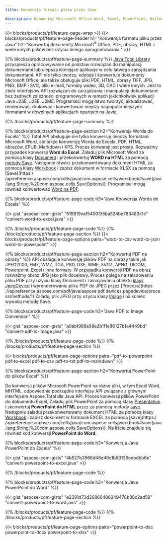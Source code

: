 ```yaml
---
title: Konwersja formatu pliku przez Java 

description: Konwertuj Microsoft Office Word, Excel, PowerPoint, Outlook, PDF, HTML, obrazy 3D, diagramy, formaty wideo i różne inne formaty za pomocą zaledwie kilku linii kodu Java.
---
```


{{< blocks/products/pf/feature-page-wrap >}}
{{< blocks/products/pf/feature-page-header h1="Konwersja formatu pliku przez Java" h2="Konwertuj dokumenty Microsoft<sup>&reg;</sup> Office, PDF, obrazy, HTML i wiele innych plików bez użycia innego oprogramowania." >}}

{{% blocks/products/pf/feature-page-summary %}}
[Java Total Library](https://products.aspose.com/total/java/) przyspiesza opracowywanie od podstaw rozwiązań do manipulacji dokumentami lub ulepsza istniejące aplikacje w celu łatwego zarządzania dokumentami. API nie tylko tworzy, edytuje i konwertuje dokumenty Microsoft Office, ale także obsługuje pliki PDF, HTML, obrazy TIFF, JPG, PNG, BMP i SVG, pliki e-mail, formaty wideo, 3D, CAD i wiele innych. Jest to zbiór interfejsów API rozwiązań do zarządzania i manipulacji dokumentami bez żadnych zależności programowych w ramach jakichkolwiek aplikacji Java J2SE, J2EE, J2ME. Programiści mogą łatwo tworzyć, aktualizować, renderować, drukować i konwertować między najpopularniejszymi formatami w dowolnych aplikacjach opartych na Javie.

{{% /blocks/products/pf/feature-page-summary  %}}

{{% blocks/products/pf/feature-page-section  h2="Konwersja Worda do Excela" %}}
Total API obsługuje nie tylko konwersję między formatami Microsoft Word, ale także konwersję Worda do Excela, PDF, HTML, obrazów, EPUB, Markdown i XPS. Proces konwersji jest prosty. Rozważmy przypadek konwersji **Word do Excel**. Załaduj plik Microsoft Word za pomocą klasy [Document](https://reference.aspose.com/words/java/com.aspose.words/Document) i przekonwertuj **WORD na HTML** za pomocą [metody Save](https://reference.aspose.com/words/java/com.aspose.words/Document#save(java.lang.String,com.aspose.words.SaveOptions)). Następnie otwórz przekonwertowany dokument HTML za pomocą klasy [Workbook](https://reference.aspose.com/cells/java/com.aspose.cells/Workbook) i zapisz dokument w formacie XLSX za pomocą [Save](https:/ /apireference.aspose.com/cells/java/com.aspose.cells/workbook#save(java.lang.String,%20com.aspose.cells.SaveOptions)).
 Programiści mogą również konwertować [Word na PDF](https://products.aspose.com/words/java/conversion/word-to-pdf/).


{{% blocks/products/pf/feature-page-code h3="Java Konwersja Worda do Excela" %}}

{{< gist "aspose-com-gists" "519819eaf54003f5ba524be783483c1e" "convert-word-to-excel.java" >}}

{{% /blocks/products/pf/feature-page-code  %}}
{{% /blocks/products/pf/feature-page-section %}}
{{< blocks/products/pf/feature-page-options pairs="word-to-csv word-to-json word-to-powerpoint" >}}


{{% blocks/products/pf/feature-page-section  h2="Konwertuj PDF na obrazy" %}}
API obsługuje konwersję plików PDF na obrazy takie jak JPEG2000, EMZ, WMZ, TGA, PSD, DXF, WMF, SVGZ, APNG, DICOM, Powerpoint, Excel i inne formaty. W przypadku konwersji PDF na obraz rozważmy obraz JPG jako plik docelowy. Proces polega na załadowaniu pliku PDF przy użyciu klasy Document i zainicjowaniu obiektu [klasy JpegDevice](https://reference.aspose.com/pdf/java/aspose.pdf.devices/jpegdevice) i wyrenderowaniu pliku PDF do JPEG przez [Process](https ://apireference.aspose.com/pdf/java/aspose.pdf.devices.pagedevice/process/methods/1)
Załaduj plik JPEG przy użyciu klasy [Image](https://reference.aspose.com/imaging/java/aspose.imaging/image) i na koniec wywołaj metodę Save.

{{% blocks/products/pf/feature-page-code h3="Java PDF to Image Conversion" %}}

{{< gist "aspose-com-gists" "a0abf986a98e2b1f1e86127b1a4449bd" "convert-pdf-to-image.java" >}}


{{% /blocks/products/pf/feature-page-code  %}}
{{% /blocks/products/pf/feature-page-section %}}

{{< blocks/products/pf/feature-page-options pairs="pdf-to-powerpoint pdf-to-excel pdf-to-csv pdf-to-txt pdf-to-markdown" >}}

{{% blocks/products/pf/feature-page-section  h2="Konwertuj PowerPoint do plików Excel" %}}

Do konwersji plików Microsoft PowerPoint na różne pliki, w tym Excel Word, MHTML, odpowiednie podrzędne interfejsy API związane z głównym interfejsem Aspose.Total dla Java API. Proces konwersji plików PowerPoint do dokumentu Excel, Załaduj plik PowerPoint za pomocą klasy [Presentation](https://reference.aspose.com/slides/java/com.aspose.slides/Presentation) i skonwertuj **PowerPoint do HTML** przez za pomocą metody [save](https://reference.aspose.com/slides/java/com.aspose.slides/Presentation#save-java.lang.String-int-com.aspose.slides.ISaveOptions-). Następnie załaduj przekonwertowany dokument HTML za pomocą klasy [Workbook](https://reference.aspose.com/cells/java/com.aspose.cells/Workbook) i zapisz dokument w formacie EXCEL za pomocą [save](https:/ /apireference.aspose.com/cells/java/com.aspose.cells/workbook#save(java.lang.String,%20com.aspose.cells.SaveOptions)). Na liście znajduje się również kod konwersji **PowerPoint do Word**.

{{% blocks/products/pf/feature-page-code h3="Konwersja Java PowerPoint do Excela" %}}

{{< gist "aspose-com-gists" "4b527b3966d48e40c1b50136eebdbb6e" "convert-powerpoint-to-excel.java" >}}

{{% /blocks/products/pf/feature-page-code %}}

{{% blocks/products/pf/feature-page-code h3="Konwersja Java PowerPoint do Word" %}}

{{< gist "aspose-com-gists" "e2391d73d26866486249478b88c2ad59" "convert-powerpoint-to-word.java" >}}

{{% /blocks/products/pf/feature-page-code %}}
{{% /blocks/products/pf/feature-page-section %}}

{{< blocks/products/pf/feature-page-options pairs="powerpoint-to-doc powerpoint-to-docx powerpoint-to-xlsx" >}}
